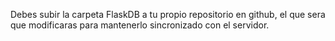 Debes subir la carpeta FlaskDB a tu propio repositorio en github, el que sera que modificaras para mantenerlo sincronizado con el servidor.
